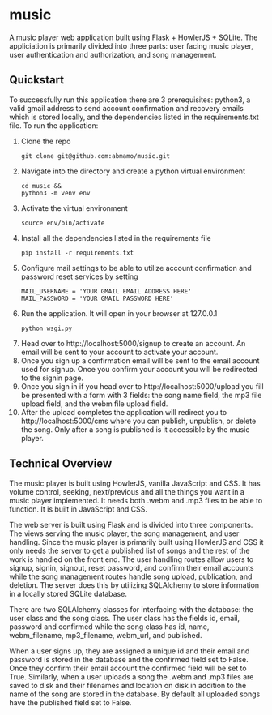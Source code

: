 # music

A music player web application built using Flask + HowlerJS + SQLite. The appliciation is primarily divided into three parts: user facing music player, user authentication and authorization, and song management.  

## Quickstart

To successfully run this application there are 3 prerequisites:  python3, a valid gmail address to send account confirmation and recovery emails which is stored locally, and the dependencies listed in the requirements.txt file. To run the application:

1. Clone the repo
   ```
   git clone git@github.com:abmamo/music.git
   ```
2. Navigate into the directory and create a python virtual environment
   ```
   cd music &&
   python3 -m venv env
   ```
3. Activate the virtual environment
   ```
   source env/bin/activate
   ```
4. Install all the dependencies listed in the requirements file
   ```
   pip install -r requirements.txt
   ```
5. Configure mail settings to be able to utilize account confirmation and password reset services by setting
   ```
   MAIL_USERNAME = 'YOUR GMAIL EMAIL ADDRESS HERE'
   MAIL_PASSWORD = 'YOUR GMAIL PASSWORD HERE'
   ```
6. Run the application. It will open in your browser at 127.0.0.1
   ```
   python wsgi.py
   ```
7. Head over to http://localhost:5000/signup to create an account. An email will be sent to your account to activate your account.
8. Once you sign up a confirmation email will be sent to the email account used for signup. Once you confirm your account you will be redirected to the signin page.
9. Once you sign in if you head over to http://localhost:5000/upload you fill be presented with a form with 3 fields: the song name field, the mp3 file upload field, and the webm file upload field.
10. After the upload completes the application will redirect you to http://localhost:5000/cms where you can publish, unpublish, or delete the song. Only after a song is published is it accessible by the music player.

## Technical Overview

The music player is built using HowlerJS, vanilla JavaScript and CSS. It has volume control, seeking, next/previous and all the things you want in a music player implemented. It needs both .webm and .mp3 files to be able to function. It is built in JavaScript and CSS.

The web server is built using Flask and is divided into three components. The views serving the music player, the song management, and user handling. Since the music player is primarily built using HowlerJS and CSS it only needs the server to get a published list of songs and the rest of the work is handled on the front end. The user handling routes allow users to signup, signin, signout, reset password, and confirm their email accounts while the song management routes handle song upload, publication, and deletion. The server does this by utilizing SQLAlchemy to store information in a locally stored SQLite database.

There are two SQLAlchemy classes for interfacing with the database: the user class and the song class. The user class has the fields id, email, password and confirmed while the song class has id, name, webm_filename, mp3_filename, webm_url, and published.

When a user signs up, they are assigned a unique id and their email and password is stored in the database and the confirmed field set to False. Once they confirm their email account the confirmed field will be set to True. Similarly, when a user uploads a song the .webm and .mp3 files are saved to disk and their filenames and location on disk in addition to the name of the song are stored in the database. By default all uploaded songs have the published field set to False.


